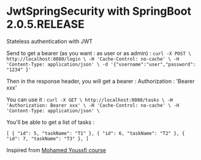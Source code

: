 # JwtSpringSecurity with SpringBoot 2.0.5.RELEASE
Stateless authentication with JWT

Send to get a bearer (as you want : as user or as admin) : 
`
curl -X POST \
  http://localhost:8080/login \
  -H 'Cache-Control: no-cache' \
  -H 'Content-Type: application/json' \
  -d '{"username":"user","password": "1234"
}'
`

Then in the response header, you will get a bearer : 
Authorization : 'Bearer xxx'

You can use it : 
 `
curl -X GET \
  http://localhost:8080/tasks \
  -H 'Authorization: Bearer xxx' \
  -H 'Cache-Control: no-cache' \
  -H 'Content-Type: application/json' \
  `
  
  You'll be able to get a list of tasks : 
  
  `[
      {
          "id": 5,
          "taskName": "T1"
      },
      {
          "id": 6,
          "taskName": "T2"
      },
      {
          "id": 7,
          "taskName": "T3"
      },
  ]`    
  
  Inspired from [Mohamed Youssfi course](https://www.youtube.com/watch?v=1BlJeu-Q4dk&index=1&list=PLI4OjXANJOaFv4XCI1wwO7ZDURpNI18Iu)